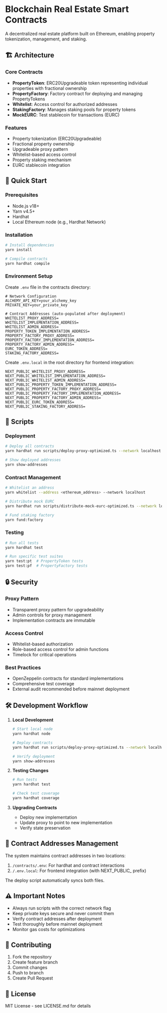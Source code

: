 # Blockchain Real Estate Smart Contracts

A decentralized real estate platform built on Ethereum, enabling property tokenization, management, and staking.

## 🏗 Architecture

### Core Contracts
- **PropertyToken**: ERC20Upgradeable token representing individual properties with fractional ownership
- **PropertyFactory**: Factory contract for deploying and managing PropertyTokens
- **Whitelist**: Access control for authorized addresses
- **StakingFactory**: Manages staking pools for property tokens
- **MockEURC**: Test stablecoin for transactions (EURC)

### Features
- Property tokenization (ERC20Upgradeable)
- Fractional property ownership
- Upgradeable proxy pattern
- Whitelist-based access control
- Property staking mechanism
- EURC stablecoin integration

## 🚀 Quick Start

### Prerequisites
- Node.js v18+
- Yarn v4.5+
- Hardhat
- Local Ethereum node (e.g., Hardhat Network)

### Installation
```bash
# Install dependencies
yarn install

# Compile contracts
yarn hardhat compile
```

### Environment Setup
Create `.env` file in the contracts directory:
```env
# Network Configuration
ALCHEMY_API_KEY=your_alchemy_key
PRIVATE_KEY=your_private_key

# Contract Addresses (auto-populated after deployment)
WHITELIST_PROXY_ADDRESS=
WHITELIST_IMPLEMENTATION_ADDRESS=
WHITELIST_ADMIN_ADDRESS=
PROPERTY_TOKEN_IMPLEMENTATION_ADDRESS=
PROPERTY_FACTORY_PROXY_ADDRESS=
PROPERTY_FACTORY_IMPLEMENTATION_ADDRESS=
PROPERTY_FACTORY_ADMIN_ADDRESS=
EURC_TOKEN_ADDRESS=
STAKING_FACTORY_ADDRESS=
```

Create `.env.local` in the root directory for frontend integration:
```env
NEXT_PUBLIC_WHITELIST_PROXY_ADDRESS=
NEXT_PUBLIC_WHITELIST_IMPLEMENTATION_ADDRESS=
NEXT_PUBLIC_WHITELIST_ADMIN_ADDRESS=
NEXT_PUBLIC_PROPERTY_TOKEN_IMPLEMENTATION_ADDRESS=
NEXT_PUBLIC_PROPERTY_FACTORY_PROXY_ADDRESS=
NEXT_PUBLIC_PROPERTY_FACTORY_IMPLEMENTATION_ADDRESS=
NEXT_PUBLIC_PROPERTY_FACTORY_ADMIN_ADDRESS=
NEXT_PUBLIC_EURC_TOKEN_ADDRESS=
NEXT_PUBLIC_STAKING_FACTORY_ADDRESS=
```

## 📜 Scripts

### Deployment
```bash
# Deploy all contracts
yarn hardhat run scripts/deploy-proxy-optimized.ts --network localhost

# Show deployed addresses
yarn show-addresses
```

### Contract Management
```bash
# Whitelist an address
yarn whitelist --address <ethereum_address> --network localhost

# Distribute mock EURC
yarn hardhat run scripts/distribute-mock-eurc-optimized.ts --network localhost

# Fund staking factory
yarn fund:factory
```

### Testing
```bash
# Run all tests
yarn hardhat test

# Run specific test suites
yarn test:pt  # PropertyToken tests
yarn test:pf  # PropertyFactory tests
```

## 🔒 Security

### Proxy Pattern
- Transparent proxy pattern for upgradeability
- Admin controls for proxy management
- Implementation contracts are immutable

### Access Control
- Whitelist-based authorization
- Role-based access control for admin functions
- Timelock for critical operations

### Best Practices
- OpenZeppelin contracts for standard implementations
- Comprehensive test coverage
- External audit recommended before mainnet deployment

## 🛠 Development Workflow

1. **Local Development**
   ```bash
   # Start local node
   yarn hardhat node
   
   # Deploy contracts
   yarn hardhat run scripts/deploy-proxy-optimized.ts --network localhost
   
   # Verify deployment
   yarn show-addresses
   ```

2. **Testing Changes**
   ```bash
   # Run tests
   yarn hardhat test
   
   # Check test coverage
   yarn hardhat coverage
   ```

3. **Upgrading Contracts**
   - Deploy new implementation
   - Update proxy to point to new implementation
   - Verify state preservation

## 📝 Contract Addresses Management

The system maintains contract addresses in two locations:
1. `/contracts/.env`: For hardhat and contract interactions
2. `/.env.local`: For frontend integration (with NEXT_PUBLIC_ prefix)

The deploy script automatically syncs both files.

## ⚠️ Important Notes

- Always run scripts with the correct network flag
- Keep private keys secure and never commit them
- Verify contract addresses after deployment
- Test thoroughly before mainnet deployment
- Monitor gas costs for optimizations

## 🤝 Contributing

1. Fork the repository
2. Create feature branch
3. Commit changes
4. Push to branch
5. Create Pull Request

## 📄 License

MIT License - see LICENSE.md for details
